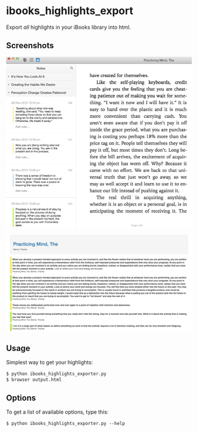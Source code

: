 # ibooks_highlights_export

Export *all* highlights in your iBooks library into html.

## Screenshots

![Before export](inside.jpeg)

![After export](outside.jpeg)

## Usage

Simplest way to get your highlights:

```
$ python ibooks_highlights_exporter.py
$ browser output.html
```

## Options

To get a list of available options, type this:

```
$ python ibooks_highlights_exporter.py --help
```

